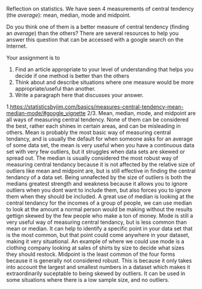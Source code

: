 Reflection on statistics.
We have seen 4 measurements of central tendency (the *average*): mean, median, mode and midpoint.

Do you think one of them is a better measure of central tendency (finding an *average*) than the others?  There are several resources to help you answer this question that can be accessed with a google search on the Internet.

Your assignment is to 
1. Find an article appropriate to your level of understanding that helps you decide if one method is better than the others
2. Think about and describe situations where one measure would be more appropriate/useful than another.
3. Write a paragraph here that discusses your answer.

1.https://statisticsbyjim.com/basics/measures-central-tendency-mean-median-mode/#google_vignette 
2/3. Mean, median, mode, and midpoint are all ways of measuring central tendency. None of them can be considered the best, rather each shines in certain areas, and can be misleading in others. Mean is probably the most basic way of measuring central tendancy, and is usually the default for when someone asks for an average of some data set, the mean is very useful when you have a continuous data set with very few outliers, but it struggles when data sets are skewed or spread out. The median is usually considered the most robust way of measuring central tendancy because it is not affected by the relative size of outliers like mean and midpoint are, but is still effective in finding the central tendancy of a data set. Being unnafected by the size of outliers is both the medians greatest strength and weakness because it allows you to ignore outliers when you dont want to include them, but also forces you to ignore them when they should be included. A great use of median is looking at the central tendancy for the incomes of a group of people, we can use median to look at the amount a normal person would be making without the results gettign skewed by the few people who make a ton of money. Mode is still a very useful way of measuring central tendancy, but is less common than mean or median. It can help to identify a specific point in your data set that is the most common, but that point could come anywhere in your dataset, making it very situational. An example of where we could use mode is a clothing company looking at sales of shirts by size to decide what sizes they should restock. Midpoint is the least common of the four forms because it is generally not considered robust. This is because it only takes into account the largest and smallest numbers in a dataset which makes it extraordinarily suceptable to being skewed by outliers. It can be used in some situations where there is a low sample size, and no outliers. 